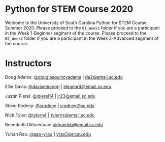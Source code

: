 # Python for STEM Course 2020

Welcome to the University of South Carolina Python for STEM Course Summer 2020. Please proceed to the `01_Week1` folder if you are a participant in the Week 1-Beginner segment of the course. Please proceed to the `02_Week2` folder if you are a participant in the Week 2-Advanced segment of the course. 

# Instructors

Doug Adams: [@douglasquincyadams](https://github.com/douglasquincyadams) | [da2@email.sc.edu](da2@email.sc.edu)

Ellie Davis: [@daviseleanorj](https://github.com/daviseleanorj) | [eleanord@email.sc.edu](eleanord@email.sc.edu)

Justin Pierel: [@jpierel14](https://github.com/jpierel14) | [jr23@email.sc.edu](jr23@email.sc.edu)

Steve Rodney: [@srodney](https://github.com/srodney) | [srodney@sc.edu](srodney@sc.edu)

Nick Tyler: [@tylern4](https://github.com/tyler4) | [tylerns@email.sc.edu](tylerns@email.sc.edu)

Benedicth Ukhueduan: [ukhuedub@email.sc.edu](ukhuedub@email.sc.edu)

Yuhan Rao: [@geo-yrao](https://github.com/geo-yrao) | [yrao5@ncsu.edu](yrao5@ncsu.edu)


